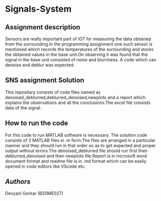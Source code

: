 # Signals-System
 ## Assignment description

Sensors are really important part of IOT for measuring the data obtained from the surrounding.In the programming assignment one such sensor is mentioned which records the temperatures of the surrounding and stores the obtained values in the base unit.On observing it was found that the signal in the base unit consisted of noise and blurriness. A code which can denoise and deblur was expected.

## SNS assignment Solution

This repositary consists of code files named as denoised_deblurred,deblurred_denoised,newplots and a report which explains the observations and all the conclusions.The excel file consists data of the signal.

## How to run the code

For this code to run MATLAB software is necessary.
The solution code consists of 3 MATLAB files in   .m form.The files are arranged in a particular manner and they should run in that order so as to get expected and proper output without errors.The denoised_deblurred file should run first then deblurred_denoised and then newplots file.Report is in microsoft word document format and readme file is in .md format which can be easily opened in code editors like VScode etc.

## *Authors*

Devyani Gorkar (B20ME027)
